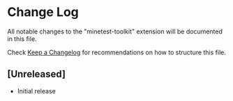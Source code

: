 # Change Log

All notable changes to the "minetest-toolkit" extension will be documented in this file.

Check [Keep a Changelog](http://keepachangelog.com/) for recommendations on how to structure this file.

## [Unreleased]

- Initial release